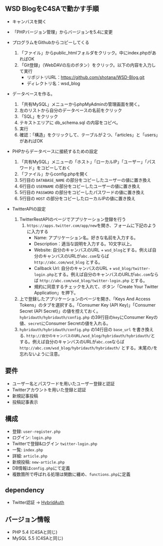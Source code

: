 ## WSD BlogをC4SAで動かす手順
- キャンバスを開く

- 「PHPバージョン管理」からバージョンを5.4に変更
- プログラムをGithubからコピーしてくる
    1. 「ファイル」からpublic_htmlフォルダをクリック。中にindex.phpがあればOK
    1. 「Git登録」（WebDAVの左のボタン）をクリック。以下の内容を入力して実行
        - リポジトリURL：https://github.com/shotana/WSD-Blog.git
        - ディレクトリ名：wsd_blog
- データベースを作る。
    1. 「共有MySQL」メニューからphpMyAdminの管理画面を開く。
    1. 左のリストから自分のデータベースの名前をクリック
    1. 「SQL」をクリック
    1. テキストエリアに db_schema.sql の内容をコピペ。
    1. 実行
    2. 確認：「構造」をクリックして、テーブルが２つ、「articles」と「users」があればOK
- PHPからデータベースに接続するための設定
    1. 「共有MySQL」メニューの「ホスト」「ローカルIP」「ユーザー」「パスワード」をコピーしておく
    1. 「ファイル」からconfig.phpを開く
    1.  5行目の `DATABASE_NAME` の部分をコピーしたユーザーの値に置き換え
    1.  6行目の `USERNAME` の部分をコピーしたユーザーの値に置き換え
    1.  5行目の `PASSWORD` の部分をコピーしたパスワードの値に置き換え
    1.  5行目の `HOST` の部分をコピーしたローカルIPの値に置き換え

- TwitterAPIの設定
    1. TwitterRestAPIのページでアプリケーション登録を行う
        1. `https://apps.twitter.com/app/new`を開き、フォームに下記のように入力する
            - Name: アプリケーション名。好きな名前を入力する。
            - Description：適当な説明を入力する。10文字以上。
            - Website: 自分のキャンバスのURL + `wsd_blog`とする。例えば自分のキャンバスのURLが`abc.com`ならば `http://abc.com/wsd_blog` とする。
            - Callback Url: 自分のキャンバスのURL + `wsd_blog/twitter-login.php`とする。例えば自分のキャンバスのURLが`abc.com`ならば `http://abc.com/wsd_blog/twitter-login.php` とする。
            - 規約に同意するチェックを入れて、ボタン「Create Your Twitter Application」を押下。
    1. 上で登録したアプリケーションのページを開き、「Keys And Access Tokens」のタブを選択する。「Consumer Key (API Key)」「Consumer Secret (API Secret)」の値を控えておく。`hybridauth/hybridauth/config.php`  の39行目の`key`にConsumer Keyの値、`secret`にConsumer Secretの値を入れる。
    1. `hybridauth/hybridauth/config.php` の14行目の `base_url` を書き換える. `http://自分のキャンバスのURL/wsd_blog/hybridauth/hybridauth/`とする。例えば自分のキャンバスのURLが`abc.com`ならば `http://abc.com/wsd_blog/hybridauth/hybridauth/` とする。末尾の`/`を忘れないように注意。

## 要件
- ユーザー名とパスワードを用いたユーザー登録と認証
- Twitterアカウントを用いた登録と認証
- 新規記事投稿
- 投稿記事表示

## 構成
- 登録: `user-register.php  `
- ログイン: `login.php`   
- Twitterで登録&ログイン `twitter-login.php`
- 一覧: `index.php`
- 詳細: `article.php`
- 新規投稿: `new-article.php`
- DB情報は`config.php`にて定義
- 複数箇所で呼ばれる処理は関数に纏め、`functions.php`に定義

## dependency
- Twitter認証 -> [HybridAuth](http://hybridauth.sourceforge.net/)

## バージョン情報
- PHP 5.4 (C4SAと同じ)
- MySQL 5.5 (C4SAと同じ)
